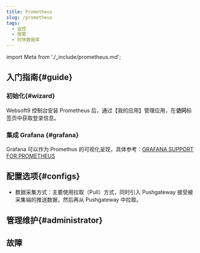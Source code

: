 ```yaml
---
title: Prometheus
slug: /prometheus
tags:
  - 监控
  - 报警
  - 时序数据库
---
```


import Meta from './_include/prometheus.md';

<Meta name="meta" />

## 入门指南{#guide}

### 初始化{#wizard}

Websoft9 控制台安装 Prometheus 后，通过【我的应用】管理应用，在**访问**标签页中获取登录信息。  

### 集成 Grafana {#grafana}

Grafana 可以作为 Promethus 的可视化呈现，具体参考：[GRAFANA SUPPORT FOR PROMETHEUS](https://prometheus.io/docs/visualization/grafana/)

## 配置选项{#configs}

- 数据采集方式：主要使用拉取（Pull）方式，同时引入 Pushgateway 接受被采集端的推送数据，然后再从 Pushgateway 中拉取。 

## 管理维护{#administrator}

## 故障